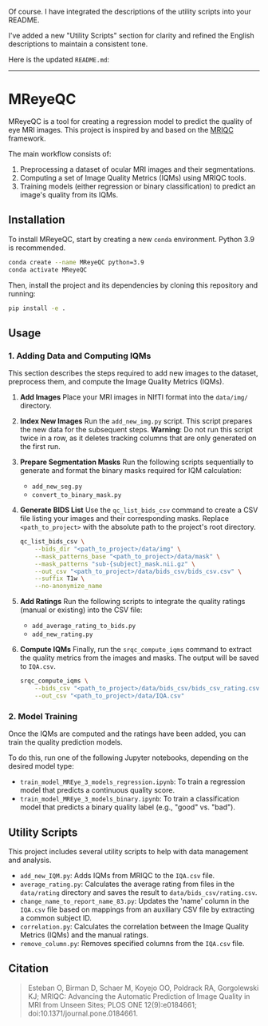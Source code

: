 Of course. I have integrated the descriptions of the utility scripts into your README.

I've added a new "Utility Scripts" section for clarity and refined the English descriptions to maintain a consistent tone.

Here is the updated `README.md`:

---

# MReyeQC

MReyeQC is a tool for creating a regression model to predict the quality of eye MRI images. This project is inspired by and based on the [MRIQC](https://mriqc.readthedocs.io/) framework.

The main workflow consists of:
1.  Preprocessing a dataset of ocular MRI images and their segmentations.
2.  Computing a set of Image Quality Metrics (IQMs) using MRIQC tools.
3.  Training models (either regression or binary classification) to predict an image's quality from its IQMs.

## Installation

To install MReyeQC, start by creating a new `conda` environment. Python 3.9 is recommended.

```bash
conda create --name MReyeQC python=3.9
conda activate MReyeQC
```

Then, install the project and its dependencies by cloning this repository and running:
```bash
pip install -e .
```

## Usage

### 1. Adding Data and Computing IQMs

This section describes the steps required to add new images to the dataset, preprocess them, and compute the Image Quality Metrics (IQMs).

1.  **Add Images**
    Place your MRI images in NIfTI format into the `data/img/` directory.

2.  **Index New Images**
    Run the `add_new_img.py` script. This script prepares the new data for the subsequent steps.
    **Warning**: Do not run this script twice in a row, as it deletes tracking columns that are only generated on the first run.

3.  **Prepare Segmentation Masks**
    Run the following scripts sequentially to generate and format the binary masks required for IQM calculation:
    * `add_new_seg.py`
    * `convert_to_binary_mask.py`

4.  **Generate BIDS List**
    Use the `qc_list_bids_csv` command to create a CSV file listing your images and their corresponding masks. Replace `<path_to_project>` with the absolute path to the project's root directory.

    ```bash
    qc_list_bids_csv \
        --bids_dir "<path_to_project>/data/img" \
        --mask_patterns_base "<path_to_project>/data/mask" \
        --mask_patterns "sub-{subject}_mask.nii.gz" \
        --out_csv "<path_to_project>/data/bids_csv/bids_csv.csv" \
        --suffix T1w \
        --no-anonymize_name
    ```

5.  **Add Ratings**
    Run the following scripts to integrate the quality ratings (manual or existing) into the CSV file:
    * `add_average_rating_to_bids.py`
    * `add_new_rating.py`

6.  **Compute IQMs**
    Finally, run the `srqc_compute_iqms` command to extract the quality metrics from the images and masks. The output will be saved to `IQA.csv`.

    ```bash
    srqc_compute_iqms \
        --bids_csv "<path_to_project>/data/bids_csv/bids_csv_rating.csv" \
        --out_csv "<path_to_project>/data/IQA.csv"
    ```

### 2. Model Training

Once the IQMs are computed and the ratings have been added, you can train the quality prediction models.

To do this, run one of the following Jupyter notebooks, depending on the desired model type:
* `train_model_MREye_3_models_regression.ipynb`: To train a regression model that predicts a continuous quality score.
* `train_model_MREye_3_models_binary.ipynb`: To train a classification model that predicts a binary quality label (e.g., "good" vs. "bad").

## Utility Scripts

This project includes several utility scripts to help with data management and analysis.

* `add_new_IQM.py`: Adds IQMs from MRIQC to the `IQA.csv` file.
* `average_rating.py`: Calculates the average rating from files in the `data/rating` directory and saves the result to `data/bids_csv/rating.csv`.
* `change_name_to_report_name_83.py`: Updates the 'name' column in the `IQA.csv` file based on mappings from an auxiliary CSV file by extracting a common subject ID.
* `correlation.py`: Calculates the correlation between the Image Quality Metrics (IQMs) and the manual ratings.
* `remove_column.py`: Removes specified columns from the `IQA.csv` file.

## Citation
> Esteban O, Birman D, Schaer M, Koyejo OO, Poldrack RA, Gorgolewski KJ; MRIQC: Advancing the Automatic Prediction of Image Quality in MRI from Unseen Sites; PLOS ONE 12(9):e0184661; doi:10.1371/journal.pone.0184661.
